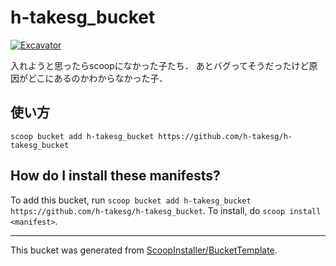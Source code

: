 # h-takesg_bucket
[![Excavator](https://github.com/h-takesg/h-takesg_bucket/actions/workflows/excavator.yml/badge.svg)](https://github.com/h-takesg/h-takesg_bucket/actions/workflows/excavator.yml)

入れようと思ったらscoopになかった子たち．
あとバグってそうだったけど原因がどこにあるのかわからなかった子．

## 使い方
`scoop bucket add h-takesg_bucket https://github.com/h-takesg/h-takesg_bucket`



How do I install these manifests?
---------------------------------

To add this bucket, run `scoop bucket add h-takesg_bucket https://github.com/h-takesg/h-takesg_bucket`. To install, do `scoop install <manifest>`.

---
This bucket was generated from [ScoopInstaller/BucketTemplate](https://github.com/ScoopInstaller/BucketTemplate).
